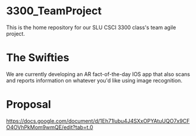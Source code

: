 # 3300_TeamProject

This is the home repository for our SLU CSCI 3300 class's team agile project.

# The Swifties

We are currently developing an AR fact-of-the-day IOS app that also scans and reports information on whatever you'd like using image recognition.

# Proposal

https://docs.google.com/document/d/1Eh71lubu4J4SXxOPYAtuUQO7x9CFO4OVhPkMom9wmQE/edit?tab=t.0
